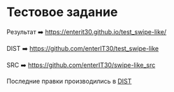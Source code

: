 # Тестовое задание

Результат ➡️ https://enterit30.github.io/test_swipe-like/

DIST ➡️ https://github.com/enterIT30/test_swipe-like

SRC ➡️ https://github.com/enterIT30/swipe-like_src

Последние правки производились в [DIST](https://github.com/enterIT30/test_swipe-like)